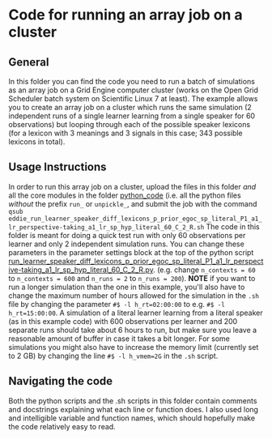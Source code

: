 # Code for running an array job on a cluster

## General
In this folder you can find the code you need to run a batch of simulations as an array job on a Grid Engine computer cluster (works on the Open Grid Scheduler batch system on Scientific Linux 7 at least). The example allows you to create an array job on a cluster which runs the same simulation (2 independent runs of a single learner learning from a single speaker for 60 observations) but looping through each of the possible speaker lexicons (for a lexicon with 3 meanings and 3 signals in this case; 343 possible lexicons in total).

## Usage Instructions
In order to run this array job on a cluster, upload the files in this folder *and* all the core modules in the folder [python_code](https://github.com/marieke-woensdregt/model_coevolution_language_mindreading/tree/master/python_code) (i.e. all the python files *without* the prefix `run_` or `unpickle_`, and submit the job with the command `qsub eddie_run_learner_speaker_diff_lexicons_p_prior_egoc_sp_literal_P1_a1_lr_perspective-taking_a1_lr_sp_hyp_literal_60_C_2_R.sh`
The code in this folder is meant for doing a quick test run with only 60 observations per learner and only 2 independent simulation runs. You can change these parameters in the parameter settings block at the top of the python script [run_learner_speaker_diff_lexicons_p_prior_egoc_sp_literal_P1_a1_lr_perspective-taking_a1_lr_sp_hyp_literal_60_C_2_R.py](https://github.com/marieke-woensdregt/model_coevolution_language_mindreading/blob/master/code_for_running_on_cluster/run_learner_speaker_diff_lexicons_p_prior_egoc_sp_literal_P1_a1_lr_perspective-taking_a1_lr_sp_hyp_literal_60_C_2_R.py). (e.g. change `n_contexts = 60` to `n_contexts = 600` and `n_runs = 2` to `n_runs = 200`). 
**NOTE** if you want to run a longer simulation than the one in this example, you'll also have to change the maximum number of hours allowed for the simulation in the `.sh` file by changing the parameter `#$ -l h_rt=02:00:00` to e.g. `#$ -l h_rt=15:00:00`. A simulation of a literal learner learning from a literal speaker (as in this example code) with 600 observations per learner and 200 separate runs should take about 6 hours to run, but make sure you leave a reasonable amount of buffer in case it takes a bit longer. For some simulations you might also have to increase the memory limit (currently set to 2 GB) by changing the line `#$ -l h_vmem=2G` in the `.sh` script.


## Navigating the code
Both the python scripts and the .sh scripts in this folder contain comments and docstrings explaining what each line or function does. I also used long and intelligible variable and function names, which should hopefully make the code relatively easy to read.
